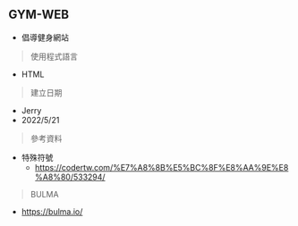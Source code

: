 ## GYM-WEB

- 倡導健身網站

> 使用程式語言

- HTML

> 建立日期

- Jerry
- 2022/5/21

> 參考資料

- 特殊符號
  - https://codertw.com/%E7%A8%8B%E5%BC%8F%E8%AA%9E%E8%A8%80/533294/

> BULMA

- https://bulma.io/
